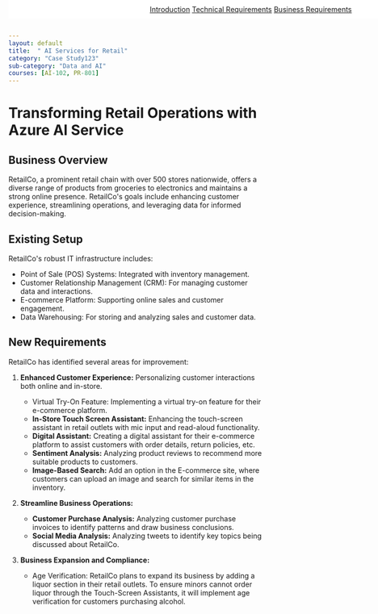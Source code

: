 ```yaml
---
layout: default
title:  " AI Services for Retail"
category: "Case Study123"
sub-category: "Data and AI"
courses: [AI-102, PR-801]
---
```


<div>
<!-- Buttons -->
<div class="fixed-buttons">
  <a href="#introduction" class="button">Introduction</a>
  <a href="#technical-requirements" class="button">Technical Requirements</a>
  <a href="#business-requirements" class="button">Business Requirements</a>
</div>

# Transforming Retail Operations with Azure AI Service

<div class="content">
  
## Business Overview
<a id="business"></a>
RetailCo, a prominent retail chain with over 500 stores nationwide, offers a diverse range of products from groceries to electronics and maintains a strong online presence. RetailCo's goals include enhancing customer experience, streamlining operations, and leveraging data for informed decision-making.


## Existing Setup
<a id="existing"></a>
RetailCo's robust IT infrastructure includes:

* Point of Sale (POS) Systems: Integrated with inventory management.
* Customer Relationship Management (CRM): For managing customer data and interactions.
* E-commerce Platform: Supporting online sales and customer engagement.
* Data Warehousing: For storing and analyzing sales and customer data.

## New Requirements
<a id="new"></a>
RetailCo has identified several areas for improvement:

1. **Enhanced Customer Experience:** Personalizing customer interactions both online and in-store.
   * Virtual Try-On Feature: Implementing a virtual try-on feature for their e-commerce platform.
   * **In-Store Touch Screen Assistant:** Enhancing the touch-screen assistant in retail outlets with mic input and read-aloud functionality.
   * **Digital Assistant:** Creating a digital assistant for their e-commerce platform to assist customers with order details, return policies, etc.
   * **Sentiment Analysis:** Analyzing product reviews to recommend more suitable products to customers.
   * **Image-Based Search:** Add an option in the E-commerce site, where customers can upload an image and search for similar items in the inventory. 

2. **Streamline Business Operations:**
   * **Customer Purchase Analysis:** Analyzing customer purchase invoices to identify patterns and draw business conclusions.
   * **Social Media Analysis:** Analyzing tweets to identify key topics being discussed about RetailCo.
  
3. **Business Expansion and Compliance:**
   * Age Verification: RetailCo plans to expand its business by adding a liquor section in their retail outlets. To ensure minors cannot order liquor through the Touch-Screen Assistants, it will implement age verification for customers purchasing alcohol.
</div>
</div>
<style>
.fixed-buttons {
  position: fixed;
  top: 0;
  width: 100%;
  background-color: white; /* Optional: to match the background */
  text-align: center;
  padding: 10px 0;
  z-index: 1000; /* Ensure it stays on top of other content */
}

.button {
  margin: 0 10px;
  padding: 10px 20px;
  background-color: #0078d4;
  color: white;
  text-decoration: none;
  border-radius: 5px;
}

.button:hover {
  background-color: #0056b3;
}

.content {
  padding-top: 60px; /* Adjust this value as needed to ensure the heading is visible */
}
</style>
</div>
